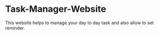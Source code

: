 # Task-Manager-Website
This website helps to manage your day to day task and also allow to set reminder.
